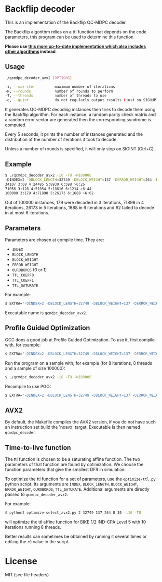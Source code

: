 # Backflip decoder

This is an implementation of the Backflip QC-MDPC decoder.

The Backflip algorithm relies on a ttl function that depends on the code
parameters, this program can be used to determine this function.

**Please use [this more up-to-date implementation which also includes other algorithms](https://github.com/vvasseur/qcmdpc_decoder) instead**.

## Usage

```sh
./qcmdpc_decoder_avx2 [OPTIONS]

-i, --max-iter         maximum number of iterations
-N, --rounds           number of rounds to perform
-T, --threads          number of threads to use
-q, --quiet            do not regularly output results (just on SIGHUP)
```

It generates QC-MDPC decoding instances then tries to decode them using the
Backflip algorithm.
For each instance, a random parity check matrix and a random error vector are
generated then the corresponding syndrome is computed.

Every 5 seconds, it prints the number of instances generated and the
distribution of the number of iterations it took to decode.

Unless a number of rounds is specified, it will only stop on SIGINT (Ctrl+C).


## Example

```sh
$ ./qcmdpc_decoder_avx2 -i6 -T8 -N100000
-DINDEX=2 -DBLOCK_LENGTH=32749 -DBLOCK_WEIGHT=137 -DERROR_WEIGHT=264 -DOUROBOROS=0 -DTTL_COEFF0=0.450000 -DTTL_COEFF1=1.000000 -DTTL_SATURATE=5
34107 3:68 4:24485 5:8930 6:598 >6:26
71056 3:128 4:51054 5:18616 6:1214 >6:44
100000 3:179 4:71898 5:26173 6:1688 >6:62
```

Out of 100000 instances, 179 were decoded in 3 iterations, 71898 in 4
iterations, 26173 in 5 iterations, 1688 in 6 iterations and 62 failed to decode
in at most 6 iterations.


## Parameters

Parameters are chosen at compile time. They are:
- `INDEX`
- `BLOCK_LENGTH`
- `BLOCK_WEIGHT`
- `ERROR_WEIGHT`
- `OUROBOROS` (0 or 1)
- `TTL_COEFF0`
- `TTL_COEFF1`
- `TTL_SATURATE`

For example:
```sh
$ EXTRA='-DINDEX=2 -DBLOCK_LENGTH=32749 -DBLOCK_WEIGHT=137 -DERROR_WEIGHT=264 -DOUROBOROS=0 -DTTL_COEFF0=0.435000 -DTTL_COEFF1=1.150000 -DTTL_SATURATE=5' make -B
```

Executable name is `qcmdpc_decoder_avx2`.


## Profile Guided Optimization

GCC does a good job at Profile Guided Optimization.
To use it, first compile with, for example:
```sh
$ EXTRA='-DINDEX=2 -DBLOCK_LENGTH=32749 -DBLOCK_WEIGHT=137 -DERROR_WEIGHT=264 -DOUROBOROS=0 -DTTL_COEFF0=0.435000 -DTTL_COEFF1=1.150000 -DTTL_SATURATE=5' make -B PROFGEN=1
```

Run the program on a sample with, for example (for 8 iterations, 8 threads and
a sample of size 100000):
```sh
$ ./qcmdpc_decoder_avx2 -i8 -T8 -N100000
```

Recompile to use PGO:
```sh
$ EXTRA='-DINDEX=2 -DBLOCK_LENGTH=32749 -DBLOCK_WEIGHT=137 -DERROR_WEIGHT=264 -DOUROBOROS=0 -DTTL_COEFF0=0.435000 -DTTL_COEFF1=1.150000 -DTTL_SATURATE=5' make -B PROFUSE=1
```

## AVX2

By default, the Makefile compiles the AVX2 version, if you do not have such an
instruction set build the 'noavx' target. Executable is then named
`qcmdpc_decoder`.


## Time-to-live function

The ttl function is chosen to be a saturating affine function.
The two parameters of that function are found by optimization.
We choose the function parameters that give the smallest DFR in simulation.

To optimize the ttl function for a set of parameters, use the `optimize-ttl.py`
python script. Its arguments are
`INDEX`, `BLOCK_LENGTH`, `BLOCK_WEIGHT`, `ERROR_WEIGHT`, `OUROBOROS`, `TTL_SATURATE`.
Additional arguments are directly passed to `qcmdpc_decoder_avx2`.

For example:
```sh
$ python3 optimize-select_avx2.py 2 32749 137 264 0 10 -i10 -T8
```
will optimize the ttl affine function for BIKE 1/2 IND-CPA Level 5 with 10
iterations running 8 threads.

Better results can sometimes be obtained by running it several times or editing
the `r0` value in the script.


# License

MIT (see file headers)
